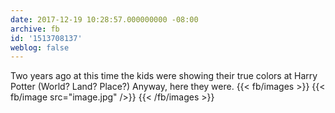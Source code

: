 ```yaml
---
date: 2017-12-19 10:28:57.000000000 -08:00
archive: fb
id: '1513708137'
weblog: false
---
```


Two years ago at this time the kids were showing their true colors at Harry Potter (World? Land? Place?) Anyway, here they were.
{{< fb/images >}}
{{< fb/image src="image.jpg" />}}
{{< /fb/images >}}
